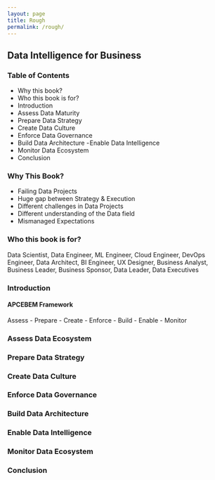 ```yaml
---
layout: page
title: Rough
permalink: /rough/
---
```


## Data Intelligence for Business

### Table of Contents
 - Why this book?
 - Who this book is for?
 - Introduction
 - Assess Data Maturity
 - Prepare Data Strategy
 - Create Data Culture
 - Enforce Data Governance
 - Build Data Architecture 
 - Enable Data Intelligence
 - Monitor Data Ecosystem
 - Conclusion

### Why This Book?
 - Failing Data Projects
 - Huge gap between Strategy & Execution
 - Different challenges in Data Projects
 - Different understanding of the Data field
 - Mismanaged Expectations
 
 
### Who this book is for?
Data Scientist, Data Engineer, ML Engineer, Cloud Engineer, DevOps Engineer, Data Architect, BI Engineer, UX Designer, Business Analyst, Business Leader, Business Sponsor, Data Leader, Data Executives

### Introduction

#### APCEBEM Framework
Assess - Prepare - Create - Enforce - Build - Enable - Monitor

### Assess Data Ecosystem

### Prepare Data Strategy

### Create Data Culture

### Enforce Data Governance

### Build Data Architecture

### Enable Data Intelligence 

### Monitor Data Ecosystem

### Conclusion
